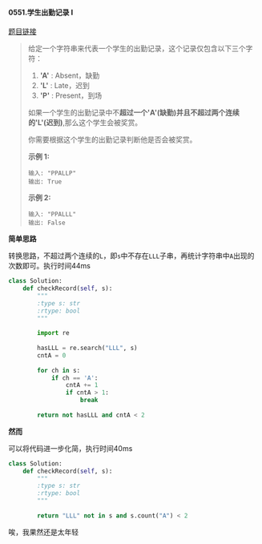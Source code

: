 #### 0551.学生出勤记录 I
[题目链接](https://leetcode-cn.com/problems/student-attendance-record-i/)
> 给定一个字符串来代表一个学生的出勤记录，这个记录仅包含以下三个字符：
>
> 1. **'A'** : Absent，缺勤
> 2. **'L'** : Late，迟到
> 3. **'P'** : Present，到场
>
> 如果一个学生的出勤记录中不**超过一个'A'(缺勤)**并且**不超过两个连续的'L'(迟到)**,那么这个学生会被奖赏。
>
> 你需要根据这个学生的出勤记录判断他是否会被奖赏。
>
> **示例 1:**
>
> ```
> 输入: "PPALLP"
> 输出: True
> ```
>
> **示例 2:**
>
> ```
> 输入: "PPALLL"
> 输出: False
> ```

**简单思路**

转换思路，不超过两个连续的```L```，即```s```中不存在```LLL```子串，再统计字符串中```A```出现的次数即可。执行时间44ms

```python
class Solution:
    def checkRecord(self, s):
        """
        :type s: str
        :rtype: bool
        """
        
        import re
        
        hasLLL = re.search("LLL", s)
        cntA = 0
        
        for ch in s:
            if ch == 'A':
                cntA += 1
                if cntA > 1:
                    break
        
        return not hasLLL and cntA < 2
```

**然而**

可以将代码进一步化简，执行时间40ms

```python
class Solution:
    def checkRecord(self, s):
        """
        :type s: str
        :rtype: bool
        """
        
        return "LLL" not in s and s.count("A") < 2
```

唉，我果然还是太年轻